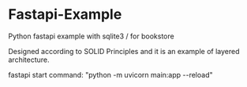 # Fastapi-Example
Python fastapi example with sqlite3 / for bookstore

Designed according to SOLID Principles and it is an example of layered architecture.

fastapi start command: "python -m uvicorn main:app --reload"
